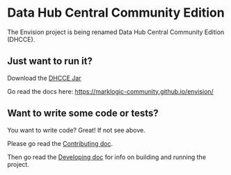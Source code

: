 # Data Hub Central Community Edition

The Envision project is being renamed Data Hub Central Community Edition (DHCCE). 

## Just want to run it?

Download the [DHCCE Jar][jar]

Go read the docs here: https://marklogic-community.github.io/envision/

## Want to write some code or tests?
You want to write code? Great! If not see above.

Please go read the [Contributing doc](./CONTRIBUTING.md).

Then go read the [Developing doc](./DEVELOPING.md) for info on building and running the project.


[jar]:https://github.com/marklogic-community/envision/releases/download/v2.0.4/dhcce-2.0.5.jar 
